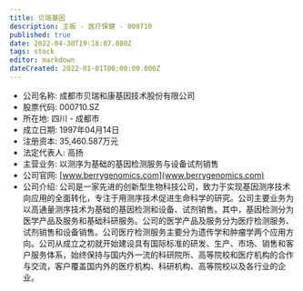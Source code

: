 ```yaml
---
title: 贝瑞基因
description: 主板 - 医疗保健 - 000710
published: true
date: 2022-04-30T19:18:07.000Z
tags: stock
editor: markdown
dateCreated: 2022-01-01T00:00:00.000Z
---
```


- 公司名称: 成都市贝瑞和康基因技术股份有限公司
- 股票代码: 000710.SZ
- 所在地: 四川 - 成都市
- 成立日期: 1997年04月14日
- 注册资本: 35,460.587万元
- 法定代表人: 高扬
- 主营业务: 以测序为基础的基因检测服务与设备试剂销售
- 公司官网: [www.berrygenomics.com](www.berrygenomics.com)
- 公司介绍: 公司是一家先进的创新型生物科技公司，致力于实现基因测序技术向应用的全面转化，专注于用测序技术促进生命科学的研究。公司主要业务为以高通量测序技术为基础的基因检测和设备、试剂销售。其中，基因检测分为医学产品及服务和基础科研服务。公司的医学产品及服务分为医疗检测服务、试剂销售和设备销售。公司医疗检测服务主要分为遗传学和肿瘤学两个应用方向。公司从成立之初就开始建设具有国际标准的研发、生产、市场、销售和客户服务体系，始终保持与国内外一流的科研院所、高等院校和医疗机构的合作与交流，客户覆盖国内外的医疗机构、科研机构、高等院校以及各行业的企业。


